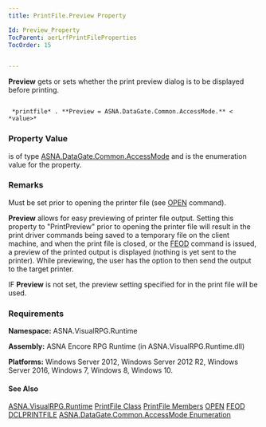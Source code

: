 ```yaml
---
title: PrintFile.Preview Property

Id: Preview_Property
TocParent: aerLrfPrintFileProperties
TocOrder: 15


---
```


**Preview** gets or sets whether the print preview dialog is to be displayed before printing. 

```

 *printfile* . **Preview = ASNA.DataGate.Common.AccessMode.** < *value>* 
```

### Property Value
*<value>* is of type [ASNA.DataGate.Common.AccessMode](AdgCommon_AccessMode.html) and is the enumeration value for the property. 

### Remarks
Must be set prior to opening the printer file (see [OPEN](OPEN.html) command).

**Preview** allows for easy previewing of printer file output. Setting this property to "PrintPreview" prior to opening the printer file will result in the print driver commands being saved to a temporary file on the client machine, and when the print file is closed, or the [FEOD](FEOD.html) command is issued, a preview of the printed output is displayed (nothing is yet sent to the printer). While previewing, the user has the option to then send the output to the target printer. 

IF **Preview** is not set, the preview setting specified for in the print file will be used. 

### Requirements
**Namespace:** ASNA.VisualRPG.Runtime 

**Assembly:** ASNA Encore RPG Runtime (in ASNA.VisualRPG.Runtime.dll) 

**Platforms:** Windows Server 2012, Windows Server 2012 R2, Windows Server 2016, Windows 7, Windows 8, Windows 10. 

#### See Also
[ASNA.VisualRPG.Runtime](aerLrfRuntimeNamespace.html)
[PrintFile Class](aerLrfPrintFileClass.html)
[PrintFile Members](aerLrfPrintFileMembers.html)
[OPEN](OPEN.html)
[FEOD](FEOD.html)
[DCLPRINTFILE](DCLPRINTFILE.html)
[ASNA.DataGate.Common.AccessMode Enumeration](AdgCommon_AccessMode.html) 
